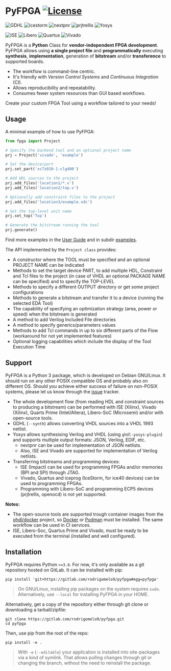# PyFPGA [![License](https://img.shields.io/badge/License-GPL--3.0-darkgreen?style=flat-square)](LICENSE)

![GDHL](https://img.shields.io/badge/GHDL-last-brightgreen.svg?style=flat-square)
![icestorm](https://img.shields.io/badge/icestorm-last-brightgreen.svg?style=flat-square)
![nextpnr](https://img.shields.io/badge/nextpnr-last-brightgreen.svg?style=flat-square)
![prjtrellis](https://img.shields.io/badge/prjtrellis-last-brightgreen.svg?style=flat-square)
![Yosys](https://img.shields.io/badge/Yosys-last-brightgreen.svg?style=flat-square)

![ISE](https://img.shields.io/badge/ISE-14.7-blue.svg?style=flat-square)
![Libero](https://img.shields.io/badge/Libero--Soc-12.2-blue.svg?style=flat-square)
![Quartus](https://img.shields.io/badge/Quartus--Prime-19.1-blue.svg?style=flat-square)
![Vivado](https://img.shields.io/badge/Vivado-2019.2-blue.svg?style=flat-square)

PyFPGA is a **Python** Class for **vendor-independent FPGA development**. PyFPGA allows using **a single project file** and **programmatically** executing **synthesis**, **implementation**, generation of **bitstream** and/or **transference** to supported boards.

- The workflow is command-line centric.
- It's friendly with *Version Control Systems* and *Continuous Integration* (CI).
- Allows reproducibility and repeatability.
- Consumes fewer system resources than GUI based workflows.

Create your custom FPGA Tool using a workflow tailored to your needs!

## Usage

A minimal example of how to use PyFPGA:

```py
from fpga import Project

# Specify the backend tool and an optional project name
prj = Project('vivado', 'example')

# Set the device/part
prj.set_part('xc7z010-1-clg400')

# Add HDL sources to the project
prj.add_files('location1/*.v')
prj.add_files('location2/top.v')

# Optionally add constraint files to the project
prj.add_files('location3/example.xdc')

# Set the top-level unit name
prj.set_top('Top')

# Generate the bitstream running the tool
prj.generate()
```

Find more examples in the [User Guide](doc/user_guide.md) and in subdir [examples](examples).

The API implemented by the `Project class` provides:

- A constructor where the TOOL must be specified and an optional PROJECT NAME can be indicated
- Methods to set the target device PART, to add multiple HDL, Constraint and Tcl files to the
 project (in case of VHDL an optional PACKAGE NAME can be specified) and to specify the TOP-LEVEL
- Methods to specify a different OUTPUT directory or get some project configurations
- Methods to generate a bitstream and transfer it to a device (running the selected EDA Tool)
- The capability of specifying an optimization strategy (area, power or speed) when the bitstream
 is generated
- A method to add Verilog Included File directories
- A method to specify generics/parameters values
- Methods to add Tcl commands in up to six different parts of the Flow (workaround for not yet
 implemented features)
- Optional logging capabilities which include the display of the Tool Execution Time

## Support

PyFPGA is a Python 3 package, which is developed on Debian GNU/Linux.
It should run on any other POSIX compatible OS and probably also on different OS.
Should you achieve either success of failure on non-POSIX systems, please let us know through the
[issue](https://gitlab.com/rodrigomelo9/pyfpga/issues) tracker.

- The whole development flow (from reading HDL and constraint sources to producing a bitstream)
 can be performed with ISE (Xilinx), Vivado (Xilinx), Quarts Prime (Intel/Altera), Libero-SoC
 (Microsemi) and/or with open-source tools.
- GDHL (`--synth`) allows converting VHDL sources into a VHDL 1993 netlist.
- Yosys allows synthesising Verilog and VHDL (using `ghdl-yosys-plugin`) and supports multiple
 output formats: JSON, Verilog, EDIF, etc.
  - nextpnr can be used for implementation of JSON netlists.
  - Also, ISE and Vivado are supported for implementation of Verilog netlists.
- Transferring bitstreams and programming devices:
  - ISE (Impact) can be used for programming FPGAs and/or memories (BPI and SPI) through JTAG.
  - Vivado, Quartus and iceprog (IceStorm, for ice40 devices) can be used to programming FPGAs.
  - Programming with Libero-SoC and programming ECP5 devices (prjtrellis, openocd) is not yet
   supported.

**Notes:**

- The open-source tools are supported trough container images from the
[ghdl/docker](https://github.com/ghdl/docker) project, so [Docker](https://www.docker.com/) or
[Podman](https://podman.io/) must be installed. The same workflow can be used in CI services.
- ISE, Libero-Soc, Quartus Prime and Vivado, must be ready to be executed from the terminal
(installed and well configured).

## Installation

PyFPGA requires Python `>=3.6`. For now, it's only available as a git repository hosted on GitLab.
It can be installed with pip:

```
pip install 'git+https://gitlab.com/rodrigomelo9/pyfpga#egg=pyfpga'
```

> On GNU/Linux, installing pip packages on the system requires `sudo`. Alternatively, use
> `--local` for installing PyFPGA in your HOME.

Alternatively, get a copy of the repository either through git clone or downloading a tarball/zipfile:

```
git clone https://gitlab.com/rodrigomelo9/pyfpga.git
cd pyfpga
```

Then, use pip from the root of the repo:

```
pip install -e .
```

> With `-e` (`--editable`) your application is installed into site-packages via a kind of symlink.
> That allows pulling changes through git or changing the branch, without the need to reinstall
> the package.
